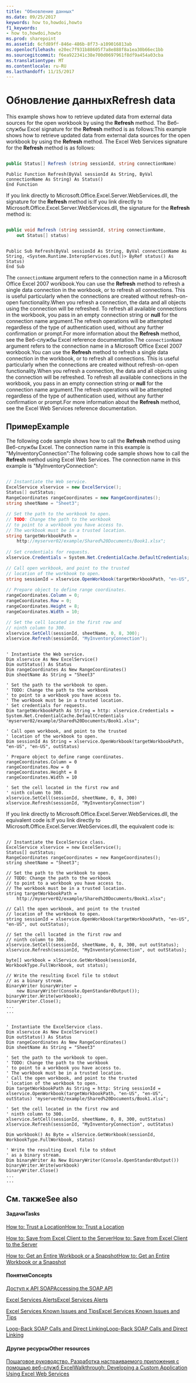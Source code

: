 ```yaml
---
title: "Обновление данных"
ms.date: 09/25/2017
keywords: how to,howdoi,howto
f1_keywords:
- how to,howdoi,howto
ms.prod: sharepoint
ms.assetid: 6cfd89ff-846e-486b-8f73-a109016813ab
ms.openlocfilehash: e20ec7f931b88605f7a8e888f8a1ea30b66ec1bb
ms.sourcegitcommit: f6ea922341c38e700d0697961f8df9a454a03cba
ms.translationtype: MT
ms.contentlocale: ru-RU
ms.lasthandoff: 11/15/2017
---
```

# <a name="refresh-data"></a><span data-ttu-id="55baa-103">Обновление данных</span><span class="sxs-lookup"><span data-stu-id="55baa-103">Refresh data</span></span>

<span data-ttu-id="55baa-p101">This example shows how to retrieve updated data from external data sources for the open workbook by using the **Refresh** method. The Веб-службы Excel signature for the **Refresh** method is as follows:</span><span class="sxs-lookup"><span data-stu-id="55baa-p101">This example shows how to retrieve updated data from external data sources for the open workbook by using the **Refresh** method. The Excel Web Services signature for the **Refresh** method is as follows:</span></span>
  
    
    


```cs

public Status[] Refresh (string sessionId, string connectionName)
```


```VB.net
Public Function Refresh(ByVal sessionId As String, ByVal connectionName As String) As Status()
End Function
```

<span data-ttu-id="55baa-106">If you link directly to Microsoft.Office.Excel.Server.WebServices.dll, the signature for the **Refresh** method is:</span><span class="sxs-lookup"><span data-stu-id="55baa-106">If you link directly to Microsoft.Office.Excel.Server.WebServices.dll, the signature for the **Refresh** method is:</span></span>


```cs

public void Refresh (string sessionId, string connectionName,
    out Status[] status)
```




```VB.net

Public Sub Refresh(ByVal sessionId As String, ByVal connectionName As String, <System.Runtime.InteropServices.Out()> ByRef status() As Status)
End Sub
```

<span data-ttu-id="55baa-p102">The  `connectionName` argument refers to the connection name in a Microsoft Office Excel 2007 workbook.You can use the **Refresh** method to refresh a single data connection in the workbook, or to refresh all connections. This is useful particularly when the connections are created without refresh-on-open functionality.When you refresh a connection, the data and all objects using the connection will be refreshed. To refresh all available connections in the workbook, you pass in an empty connection string or **null** for the connection name argument.The refresh operations will be attempted regardless of the type of authentication used, without any further confirmation or prompt.For more information about the **Refresh** method, see the Веб-службы Excel reference documentation.</span><span class="sxs-lookup"><span data-stu-id="55baa-p102">The  `connectionName` argument refers to the connection name in a Microsoft Office Excel 2007 workbook.You can use the **Refresh** method to refresh a single data connection in the workbook, or to refresh all connections. This is useful particularly when the connections are created without refresh-on-open functionality.When you refresh a connection, the data and all objects using the connection will be refreshed. To refresh all available connections in the workbook, you pass in an empty connection string or **null** for the connection name argument.The refresh operations will be attempted regardless of the type of authentication used, without any further confirmation or prompt.For more information about the **Refresh** method, see the Excel Web Services reference documentation.</span></span>
## <a name="example"></a><span data-ttu-id="55baa-110">Пример</span><span class="sxs-lookup"><span data-stu-id="55baa-110">Example</span></span>

<span data-ttu-id="55baa-p103">The following code sample shows how to call the **Refresh** method using Веб-службы Excel. The connection name in this example is "MyInventoryConnection":</span><span class="sxs-lookup"><span data-stu-id="55baa-p103">The following code sample shows how to call the **Refresh** method using Excel Web Services. The connection name in this example is "MyInventoryConnection":</span></span>
  
    
    

```cs

// Instantiate the Web service.
ExcelService xlservice = new ExcelService();
Status[] outStatus;
RangeCoordinates rangeCoordinates = new RangeCoordinates();
string sheetName = "Sheet3";

// Set the path to the workbook to open.
// TODO: Change the path to the workbook
// to point to a workbook you have access to.
// The workbook must be in a trusted location.
string targetWorkbookPath = 
    http://myserver02/example/Shared%20Documents/Book1.xlsx";
            
// Set credentials for requests.
xlservice.Credentials = System.Net.CredentialCache.DefaultCredentials;

// Call open workbook, and point to the trusted   
// location of the workbook to open.
string sessionId = xlservice.OpenWorkbook(targetWorkbookPath, "en-US", "en-US", out outStatus);
 
// Prepare object to define range coordinates.
rangeCoordinates.Column = 0;
rangeCoordinates.Row = 0;
rangeCoordinates.Height = 8;
rangeCoordinates.Width = 10;

// Set the cell located in the first row and 
// ninth column to 300.
xlservice.SetCell(sessionId, sheetName, 0, 8, 300); 
xlservice.Refresh(sessionId, "MyInventoryConnection");
```


```VB.net

' Instantiate the Web service.
Dim xlservice As New ExcelService()
Dim outStatus() As Status
Dim rangeCoordinates As New RangeCoordinates()
Dim sheetName As String = "Sheet3"

' Set the path to the workbook to open.
' TODO: Change the path to the workbook
' to point to a workbook you have access to.
' The workbook must be in a trusted location.
' Set credentials for requests.
Dim targetWorkbookPath As String = http: xlservice.Credentials = System.Net.CredentialCache.DefaultCredentials 'myserver02/example/Shared%20Documents/Book1.xlsx";

' Call open workbook, and point to the trusted   
' location of the workbook to open.
Dim sessionId As String = xlservice.OpenWorkbook(targetWorkbookPath, "en-US", "en-US", outStatus)

' Prepare object to define range coordinates.
rangeCoordinates.Column = 0
rangeCoordinates.Row = 0
rangeCoordinates.Height = 8
rangeCoordinates.Width = 10

' Set the cell located in the first row and 
' ninth column to 300.
xlservice.SetCell(sessionId, sheetName, 0, 8, 300)
xlservice.Refresh(sessionId, "MyInventoryConnection")
```

<span data-ttu-id="55baa-113">If you link directly to Microsoft.Office.Excel.Server.WebServices.dll, the equivalent code is:</span><span class="sxs-lookup"><span data-stu-id="55baa-113">If you link directly to Microsoft.Office.Excel.Server.WebServices.dll, the equivalent code is:</span></span>
  
    
    



```

// Instantiate the ExcelService class.
ExcelService xlservice = new ExcelService();
Status[] outStatus;
RangeCoordinates rangeCoordinates = new RangeCoordinates();
string sheetName = "Sheet3";

// Set the path to the workbook to open.
// TODO: Change the path to the workbook
// to point to a workbook you have access to.
// The workbook must be in a trusted location.
string targetWorkbookPath = 
    http://myserver02/example/Shared%20Documents/Book1.xlsx";
            
// Call the open workbook, and point to the trusted 
// location of the workbook to open.
string sessionId = xlservice.OpenWorkbook(targetWorkbookPath, "en-US", "en-US", out outStatus);
                
// Set the cell located in the first row and 
// ninth column to 300.
xlservice.SetCell(sessionId, sheetName, 0, 8, 300, out outStatus); 
xlservice.Refresh(sessionId, "MyInventoryConnection", out outStatus);

byte[] workbook = xlService.GetWorkbook(sessionId, WorkbookType.FullWorkbook, out status);

// Write the resulting Excel file to stdout 
// as a binary stream.
BinaryWriter binaryWriter = 
    new BinaryWriter(Console.OpenStandardOutput());
binaryWriter.Write(workbook);
binaryWriter.Close();
...
...

```




```VB.net

' Instantiate the ExcelService class.
Dim xlservice As New ExcelService()
Dim outStatus() As Status
Dim rangeCoordinates As New RangeCoordinates()
Dim sheetName As String = "Sheet3"

' Set the path to the workbook to open.
' TODO: Change the path to the workbook
' to point to a workbook you have access to.
' The workbook must be in a trusted location.
' Call the open workbook, and point to the trusted 
' location of the workbook to open.
Dim targetWorkbookPath As String = http: String sessionId = xlservice.OpenWorkbook(targetWorkbookPath, "en-US", "en-US", outStatus) 'myserver02/example/Shared%20Documents/Book1.xlsx";

' Set the cell located in the first row and 
' ninth column to 300.
xlservice.SetCell(sessionId, sheetName, 0, 8, 300, outStatus)
xlservice.Refresh(sessionId, "MyInventoryConnection", outStatus)

Dim workbook() As Byte = xlService.GetWorkbook(sessionId, WorkbookType.FullWorkbook, status)

' Write the resulting Excel file to stdout 
' as a binary stream.
Dim binaryWriter As New BinaryWriter(Console.OpenStandardOutput())
binaryWriter.Write(workbook)
binaryWriter.Close()
...
...

```


## <a name="see-also"></a><span data-ttu-id="55baa-114">См. также</span><span class="sxs-lookup"><span data-stu-id="55baa-114">See also</span></span>


#### <a name="tasks"></a><span data-ttu-id="55baa-115">Задачи</span><span class="sxs-lookup"><span data-stu-id="55baa-115">Tasks</span></span>


  
    
    
 [<span data-ttu-id="55baa-116">How to: Trust a Location</span><span class="sxs-lookup"><span data-stu-id="55baa-116">How to: Trust a Location</span></span>](how-to-trust-a-location.md)
  
    
    
 [<span data-ttu-id="55baa-117">How to: Save from Excel Client to the Server</span><span class="sxs-lookup"><span data-stu-id="55baa-117">How to: Save from Excel Client to the Server</span></span>](how-to-save-from-excel-client-to-the-server.md)
  
    
    
 [<span data-ttu-id="55baa-118">How to: Get an Entire Workbook or a Snapshot</span><span class="sxs-lookup"><span data-stu-id="55baa-118">How to: Get an Entire Workbook or a Snapshot</span></span>](how-to-get-an-entire-workbook-or-a-snapshot.md)
#### <a name="concepts"></a><span data-ttu-id="55baa-119">Понятия</span><span class="sxs-lookup"><span data-stu-id="55baa-119">Concepts</span></span>


  
    
    
 [<span data-ttu-id="55baa-120">Доступ к API SOAP</span><span class="sxs-lookup"><span data-stu-id="55baa-120">Accessing the SOAP API</span></span>](accessing-the-soap-api.md)
  
    
    
 [<span data-ttu-id="55baa-121">Excel Services Alerts</span><span class="sxs-lookup"><span data-stu-id="55baa-121">Excel Services Alerts</span></span>](excel-services-alerts.md)
  
    
    
 [<span data-ttu-id="55baa-122">Excel Services Known Issues and Tips</span><span class="sxs-lookup"><span data-stu-id="55baa-122">Excel Services Known Issues and Tips</span></span>](excel-services-known-issues-and-tips.md)
  
    
    
 [<span data-ttu-id="55baa-123">Loop-Back SOAP Calls and Direct Linking</span><span class="sxs-lookup"><span data-stu-id="55baa-123">Loop-Back SOAP Calls and Direct Linking</span></span>](loop-back-soap-calls-and-direct-linking.md)
#### <a name="other-resources"></a><span data-ttu-id="55baa-124">Другие ресурсы</span><span class="sxs-lookup"><span data-stu-id="55baa-124">Other resources</span></span>


  
    
    
 [<span data-ttu-id="55baa-125">Пошаговое руководство. Разработка настраиваемого приложения с помощью веб-служб Excel</span><span class="sxs-lookup"><span data-stu-id="55baa-125">Walkthrough: Developing a Custom Application Using Excel Web Services</span></span>](walkthrough-developing-a-custom-application-using-excel-web-services.md)
